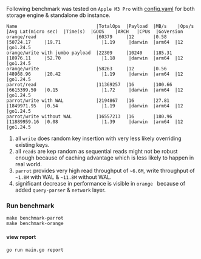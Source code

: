 
Following benchmark was tested on `Apple M3 Pro` with [config.yaml](https://github.com/nagarajRPoojari/orange/tree/main/config.toml) for both storage engine & standalone db instance.
```
Name                             |TotalOps  |Payload  |MB/s    |Ops/s        |Avg Lat(micro sec)  |Time(s)  |GOOS    |ARCH   |CPUs  |GoVersion
orange/read                      |60379     |12       |0.58    |50724.17     |19.71               |1.19     |darwin  |arm64  |12    |go1.24.5
orange/write with jumbo payload  |22309     |10240    |185.31  |18976.11     |52.70               |1.18     |darwin  |arm64  |12    |go1.24.5
orange/write                     |58263     |12       |0.56    |48968.96     |20.42               |1.19     |darwin  |arm64  |12    |go1.24.5
parrot/read                      |11369257  |16       |100.66  |6615399.50   |0.15                |1.72     |darwin  |arm64  |12    |go1.24.5
parrot/write with WAL            |2194867   |16       |27.81   |1849971.95   |0.54                |1.19     |darwin  |arm64  |12    |go1.24.5
parrot/write without WAL         |16557213  |16       |180.96  |11889959.16  |0.08                |1.39     |darwin  |arm64  |12    |go1.24.5
```

1. all `write` does random key insertion with very less likely overriding existing keys.
2. all  `reads` are kep random as sequential reads might not be robust enough because of caching advantage which is less likely to happen in real world.
3. `parrot` provides very high read throughput of `~6.6M`, write throughput of `~1.8M` with WAL & `~11.8M` without WAL.
4. significant decrease in performance is visible in `orange ` because of added `query-parser` & `network` layer.

### Run benchmark
```
make benchmark-parrot
make benchmark-orange
```
#### view report
```
go run main.go report
```
